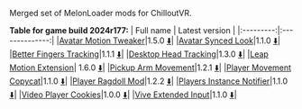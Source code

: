 Merged set of MelonLoader mods for ChilloutVR.

**Table for game build 2024r177:**
| Full name | Latest version |
|:---------:|:--------------:|
|[Avatar Motion Tweaker](/ml_amt/README.md)|1.5.0 [:arrow_down:](../../releases/latest/download/AvatarMotionTweaker.dll)|
|[Avatar Synced Look](/ml_asl/README.md)|1.1.0 [:arrow_down:](../../releases/latest/download/AvatarSyncedLook.dll)|
|[Better Fingers Tracking](/ml_bft/README.md)|1.1.1 [:arrow_down:](../../releases/latest/download/BetterFingersTracking.dll)|
|[Desktop Head Tracking](/ml_dht/README.md)|1.3.0 [:arrow_down:](../../releases/latest/download/DesktopHeadTracking.dll)|
|[Leap Motion Extension](/ml_lme/README.md)| 1.6.0 [:arrow_down:](../../releases/latest/download/LeapMotionExtension.dll)|
|[Pickup Arm Movement](/ml_pam/README.md)|1.2.1 [:arrow_down:](../../releases/latest/download/PickupArmMovement.dll)|
|[Player Movement Copycat](/ml_pmc/README.md)|1.1.0 [:arrow_down:](../../releases/latest/download/PlayerMovementCopycat.dll)|
|[Player Ragdoll Mod](/ml_prm/README.md)|1.2.2 [:arrow_down:](../../releases/latest/download/PlayerRagdollMod.dll)|
|[Players Instance Notifier](/ml_pin/README.md)|1.1.0 [:arrow_down:](../../releases/latest/download/PlayersInstanceNotifier.dll)|
|[Video Player Cookies](/ml_vpc/README.md)|1.0.0 [:arrow_down:](../../releases/latest/download/VideoPlayerCookies.dll)|
|[Vive Extended Input](/ml_vei/README.md)|1.1.0 [:arrow_down:](../../releases/latest/download/ViveExtendedInput.dll)|
